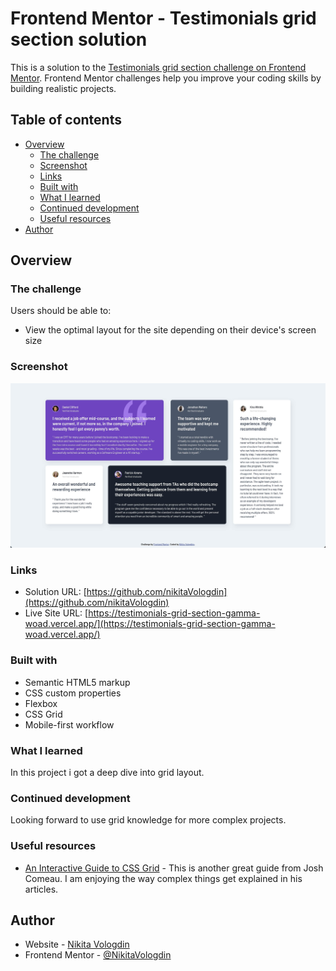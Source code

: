 # Frontend Mentor - Testimonials grid section solution

This is a solution to the [Testimonials grid section challenge on Frontend Mentor](https://www.frontendmentor.io/challenges/testimonials-grid-section-Nnw6J7Un7). Frontend Mentor challenges help you improve your coding skills by building realistic projects.

## Table of contents

- [Overview](#overview)
  - [The challenge](#the-challenge)
  - [Screenshot](#screenshot)
  - [Links](#links)
  - [Built with](#built-with)
  - [What I learned](#what-i-learned)
  - [Continued development](#continued-development)
  - [Useful resources](#useful-resources)
- [Author](#author)

## Overview

### The challenge

Users should be able to:

- View the optimal layout for the site depending on their device's screen size

### Screenshot

![Desktop version of grid layout](./screenshots/screenshot1.jpg)

### Links

- Solution URL: [https://github.com/nikitaVologdin](https://github.com/nikitaVologdin)
- Live Site URL: [https://testimonials-grid-section-gamma-woad.vercel.app/](https://testimonials-grid-section-gamma-woad.vercel.app/)

### Built with

- Semantic HTML5 markup
- CSS custom properties
- Flexbox
- CSS Grid
- Mobile-first workflow

### What I learned

In this project i got a deep dive into grid layout.

### Continued development

Looking forward to use grid knowledge for more complex projects.

### Useful resources

- [An Interactive Guide to CSS Grid](https://www.joshwcomeau.com/css/interactive-guide-to-grid/) - This is another great guide from Josh Comeau. I am enjoying the way complex things get explained in his articles.

## Author

- Website - [Nikita Vologdin](https://vologdin.eu/portfolio)
- Frontend Mentor - [@NikitaVologdin](https://www.frontendmentor.io/profile/NikitaVologdin)
